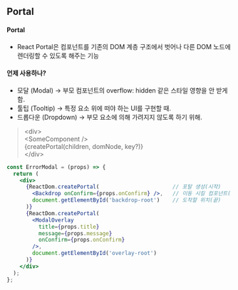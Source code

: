 ## Portal


#### Portal
- React Portal은 컴포넌트를 기존의 DOM 계층 구조에서 벗어나 다른 DOM 노드에 렌더링할 수 있도록 해주는 기능

#### 언제 사용하나?
- 모달 (Modal) → 부모 컴포넌트의 overflow: hidden 같은 스타일 영향을 안 받게 함.
- 툴팁 (Tooltip) → 특정 요소 위에 떠야 하는 UI를 구현할 때.
- 드롭다운 (Dropdown) → 부모 요소에 의해 가려지지 않도록 하기 위해.
> \<div> <br>
>   \<SomeComponent /> <br>
>    {createPortal(children, domNode, key?)} <br>
> \</div>
```jsx
const ErrorModal = (props) => {
  return (
    <div>
      {ReactDom.createPortal(                       // 포탈 생성(시작)
        <Backdrop onConfirm={props.onConfirm} />,   // 이동 시킬 컴포넌트(대상)
        document.getElementById('backdrop-root')    // 도착할 위치(끝)
      )}
      {ReactDom.createPortal(
        <ModalOverlay
          title={props.title}
          message={props.message}
          onConfirm={props.onConfirm}
        />,
        document.getElementById('overlay-root')
      )}
    </div>
  );
};
```

